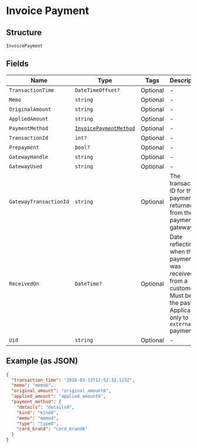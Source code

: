 
# Invoice Payment

## Structure

`InvoicePayment`

## Fields

| Name | Type | Tags | Description |
|  --- | --- | --- | --- |
| `TransactionTime` | `DateTimeOffset?` | Optional | - |
| `Memo` | `string` | Optional | - |
| `OriginalAmount` | `string` | Optional | - |
| `AppliedAmount` | `string` | Optional | - |
| `PaymentMethod` | [`InvoicePaymentMethod`](../../doc/models/invoice-payment-method.md) | Optional | - |
| `TransactionId` | `int?` | Optional | - |
| `Prepayment` | `bool?` | Optional | - |
| `GatewayHandle` | `string` | Optional | - |
| `GatewayUsed` | `string` | Optional | - |
| `GatewayTransactionId` | `string` | Optional | The transaction ID for the payment as returned from the payment gateway |
| `ReceivedOn` | `DateTime?` | Optional | Date reflecting when the payment was received from a customer. Must be in the past. Applicable only to<br>`external` payments. |
| `Uid` | `string` | Optional | - |

## Example (as JSON)

```json
{
  "transaction_time": "2016-03-13T12:52:32.123Z",
  "memo": "memo6",
  "original_amount": "original_amount6",
  "applied_amount": "applied_amount6",
  "payment_method": {
    "details": "details0",
    "kind": "kind8",
    "memo": "memo4",
    "type": "type0",
    "card_brand": "card_brand6"
  }
}
```

